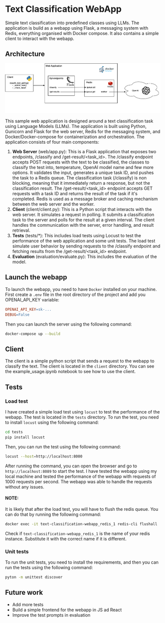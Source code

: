 # Text Classification WebApp
Simple text classification into predefined classes using LLMs. The application is build as a webapp using Flask, a messaging system with Redis, everything organised with Docker compose. It also contains a simple client to interact with the webapp.

## Architecture
![architectural diagram](architecture.png)

This sample web application is designed around a text classification task using Language Models (LLMs). The application is built using Python, Gunicorn and Flask for the web server, Redis for the messaging system, and Docker/Docker-compose for containerization and orchestration.  The application consists of four main components:
 1. **Web Server** (web/app.py): This is a Flask application that exposes two endpoints, /classify and /get-result/<task_id>. The /classify endpoint accepts POST requests with the text to be classified, the classes to classify the test into, temperature, OpenAI model name and few more options. It validates the input, generates a unique task ID, and pushes the task to a Redis queue. The classification task (/classify) is non blocking, meaning that it immediately return a response, but not the classification result. The /get-result/<task_id> endpoint accepts GET requests with a task ID and returns the result of the task if it's completed. Redis is used as a message broker and caching mechanism between the web server and the worker. 
 2. **Client** (client/client.py): This is a Python script that interacts with the web server. It simulates a request in polling. It submits a classification task to the server and polls for the result at a given interval. The client handles the communication with the server, error handling, and result retrieval.  
 3. **Tests** (tests/*): This includes load tests using Locust to test the performance of the web application and some unit tests. The load test simulate user behavior by sending requests to the /classify endpoint and fetching results from the /get-result/<task_id> endpoint.
 4. **Evaluation** (evaluation/evaluate.py): This includes the evaluation of the model.

## Launch the webapp
To launch the webapp, you need to have `Docker` installed on your machine. 
First create a `.env` file in the root directory of the project and add you OPENAI_API_KEY variable:
```makefile
OPENAI_API_KEY=sk-...
DEBUG=False
```
Then you can launch the server using the following command:
```bash
docker-compose up --build
```

## Client
The client is a simple python script that sends a request to the webapp to classify the text. The client is located in the `client` directory. You can see the example_usage.ipynb notebook to see how to use the client.

## Tests

### Load test
I have created a simple load test using `locust` to test the performance of the webapp. The test is located in the `tests` directory. To run the test, you need to install `locust` using the following command:
```bash
cd tests
pip install locust
```
Then, you can run the test using the following command:
```bash
locust --host=http://localhost:8000
```
After running the command, you can open the browser and go to `http://localhost:8089` to start the test.
I have tested the webapp using my local machine and tested the performance of the webapp with requests of 1000 requests per second. The webapp was able to handle the requests without any issues.
#### NOTE:
It is likely that after the load test, you will have to flush the redis queue. You can do that by running the following command:
```bash
docker exec -it text-classification-webapp_redis_1 redis-cli flushall
```
Check if `text-classification-webapp_redis_1` is the name of your redis instance. Substitute it with the correct name if it is different.

### Unit tests
To run the unit tests, you need to install the requirements, and then you can run the tests using the following command:
```bash 
pyton -m unittest discover
```

## Future work
 - Add more tests
 - Build a simple frontend for the webapp in JS ad React
 - Improve the test prompts in evaluation